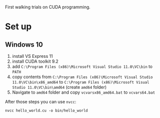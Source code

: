 First walking trials on CUDA programming.

# Set up
## Windows 10
1. install VS Express 11
2. install CUDA toolkit 9.2
3. add `C:\Program Files (x86)\Microsoft Visual Studio 11.0\VC\bin` to `PATH`
4. copy contents from `C:\Program Files (x86)\Microsoft Visual Studio 11.0\VC\bin\x86_amd64` to `C:\Program Files (x86)\Microsoft Visual Studio 11.0\VC\bin\amd64` (create `amd64` folder)
5. Navigate to `amd64` folder and copy `vcvarsx86_amd64.bat` to `vcvars64.bat`

After those steps you can use `nvcc`:
```
nvcc hello_world.cu -o bin/hello_world
```